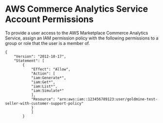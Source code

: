# AWS Commerce Analytics Service Account Permissions<a name="set-aws-iam-cas-permissions"></a>

 To provide a user access to the AWS Marketplace Commerce Analytics Service, assign an IAM permission policy with the following permissions to a group or role that the user is a member of\. 

```
{
    "Version": "2012-10-17",
    "Statement": [
        {
            "Effect": "Allow",
            "Action": [
            "iam:Generate*",
            "iam:Get*",
            "iam:List*",
            "iam:Simulate*"
            ],
            "Resource": "arn:aws:iam::123456789123:user/goldmine-test-seller-with-customer-support-policy"
            }
            ]
        }
```